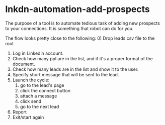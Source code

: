 # lnkdn-automation-add-prospects
The purpose of a tool is to automate tedious task of adding new prospects to your connections. It is something that robot can do for you.

 The flow looks pretty close to the following:
0) Drop leads.csv file to the root
1) Log in Linkedin account.
2) Check how many ppl are in the list, and if it's a proper format of the document.
3) Check how many leads are in the list and show it to the user.
4) Specify short message that will be sent to the lead.
5) Launch the cycle:
	1. go to the lead's page
	2. click the connect button
	3. attach a message
	4. click send
	5. go to the next lead
6) Report
7) Exit/start again
